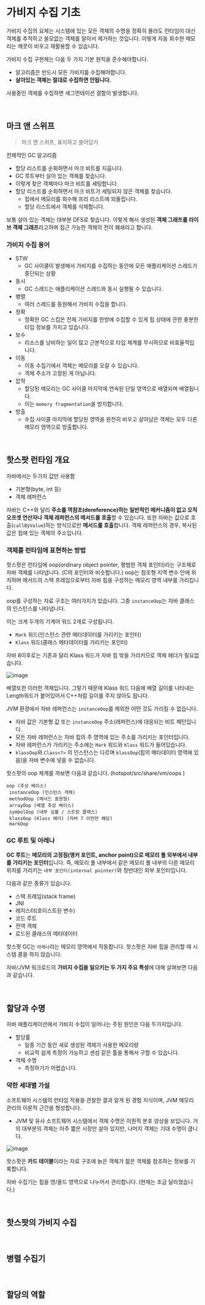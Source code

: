 # 가비지 수집 기초

가비지 수집의 요체는 시스템에 있는 모든 객체의 수명을 정확히 몰라도 런타임이 대신 객체를 추적하고 쓸모없는 객체를 알아서 제거하는 것입니다. 이렇게 자동 회수한 메모리는 께끗이 비우고 재활용할 수 있습니다.

가비지 수집 구현체는 다음 두 가지 기본 원칙을 준수해야합니다.

- 알고리즘은 반드시 모든 가비지를 수집해야합니다.
- **살아있는 객체는 절대로 수집하면 안됩니다.**

사용중인 객체를 수집하면 세그먼테이션 결함이 발생합니다.

<br/>

## 마크 앤 스위프

> 마크 앤 스위프, 표지하고 쓸어담기

전체적인 GC 알고리즘

- 할당 리스트를 순회하면서 마크 비트를 지웁니다.
- GC 루트부터 살아 있는 객체를 찾습니다.
- 이렇게 찾은 객체마다 마크 비트를 세팅합니다.
- 할당 리스트를 순회하면서 마크 비트가 세팅되지 않은 객체를 찾습니다.
  - 힙에서 메모리를 회수해 프리 리스트에 되돌립니다.
  - 할당 리스트에서 객체를 삭제합니다.

보통 살아 있는 객체는 대부분 DFS로 찾습니다. 이렇게 해서 생성된 **객체 그래프를 라이브 객체 그래프**라고하며 접근 가능한 객체의 전이 폐쇄라고 합니다.

### 가비지 수집 용어

- STW
  - GC 사이클이 발생해서 가비지를 수집하는 동안에 모든 애플리케이션 스레드가 중단되는 상황
- 동시
  - GC 스레드는 애플리케이션 스레드와 동시 실행될 수 있습니다.
- 병렬
  - 여러 스레드를 동원해서 가비지 수집을 합니다.
- 정확
  - 정확한 GC 스킵은 전체 가비지를 한방에 수집할 수 있게 힙 상태에 관한 충분한 타입 정보를 가지고 있습니다.
- 보수
  - 리소스를 낭비하는 일이 많고 근본적으로 타입 체계를 무시하므로 비효율적입니다.
- 이동
  - 이동 수집기에서 객체는 메모리를 오갈 수 있습니다.
  - 객체 주소가 고정된 게 아닙니다.
- 압착
  - 할당된 메모리는 GC 사이클 마지막에 연속된 단일 영역으로 배열되며 배열됩니다.
  - 이는 `memory fragmentation`을 방지합니다.
- 방출
  - 수집 사이클 마지막에 할당된 영역을 완전히 비우고 살아남은 객체는 모두 다른 메모리 영역으로 방출합니다.

<br/>

## 핫스팟 런타임 개요

자바에서는 두가지 값만 사용함

- 기본형(byte, int 등)
- 객체 레퍼런스

자바는 C++와 달리 **주소를 역참조(dereference)하는 일반적인 메커니즘이 없고 오직 오프셋 연산자나 객체 레퍼런스의 메서드를 호출**할 수 있습니다. 또한 자바는 값으로 호출(`callByValue`)하는 방식으로만 **메서드를 호출**합니다. 객체 레퍼런스의 경우, 복사된 값은 힙에 있는 객체의 주소입니다.

### 객체를 런타임에 표현하는 방법

핫스팟은 런타임에 oop(ordinary object pointer, 평범한 객체 포인터)라는 구조체로 자바 객체를 나타냅니다. (C의 포인터와 비슷합니다.) oop는 참조형 지역 변수 안에 위치하며 메서드의 스택 프레임으로부터 자바 힙을 구성하는 메모리 영역 내부를 가리킵니다.

oop를 구성하는 자료 구조는 여러가지가 있습니다. 그중 `instanceOop`는 자바 클래스의 인스턴스를 나타냅니다.

이는 크게 두개의 기계어 워드 2개로 구성됩니다.

- `Mark` 워드(인스턴스 관련 메타데이터를 가리키는 포인터)
- `Klass` 워드(클래스 메타데이터를 가리키는 포인터)

자바 8이후로는 기존과 달리 Klass 워드가 자바 힙 밖을 가리키므로 객체 헤더가 필요없습니다.

![image](https://user-images.githubusercontent.com/42582516/120794204-e1319a00-c572-11eb-99ad-01812d930ac8.png)

배열또한 이러한 객체입니다. 그렇기 때문에 Klass 워드 다음에 배열 길이를 나타내는 Length워드가 붙어있어서 C++처럼 길이를 주지 않아도 됩니다.

JVM 환경에서 자바 레퍼런스는 `instanceOop`를 제외한 어떤 것도 가리킬 수 없습니다.

- 자바 값은 기본형 값 또는 `instanceOop` 주소(레퍼런스)에 대응되는 비트 패턴입니다.
- 모든 자바 레퍼런스는 자바 힙의 주 영역에 있는 주소를 가리키는 포인터입니다.
- 자바 레퍼런스가 가리키는 주소에는 `Mark` 워드와 `Klass` 워드가 들어있습니다.
- `klassOop`와 `Class<?>` 의 인스턴스는 다르며 `klassOop`(힙의 메타데이터 영역에 있음)을 자바 변수에 넣을 수 없습니다.

핫스팟의 oop 체계를 까보면 다음과 같습니다. (hotspot/src/share/vm/oops
)

```
oop (추상 베이스)
 instanceOop (인스턴스 객체)
 methodOop (메서드 표현형)
 arrayOop (배열 추상 베이스)
 symbolOop (내부 심볼 / 스트링 클래스)
 klassOop (Klass 헤더) (자바 7 이전만 해당)
 markOop
```

### GC 루트 및 아레나

**GC 루트**는 **메모리의 고정점(앵커 포인트, anchor point)으로 메모리 풀 외부에서 내부를 가리키는 포인터**입니다. 즉, 메모리 풀 내부에서 같은 메모리 풀 내부의 다른 메모리 위치를 가리키는 `내부 포인터(internal pointer)`와 정반대인 외부 포인터입니다.

다음과 같은 종류가 있습니다.

- 스택 프레임(stack frame)
- JNI
- 레지스터(호이스트된 변수)
- 코드 루트
- 전역 객체
- 로드된 클래스의 메타데이터

핫스팟 GC는 `아레나`라는 메모리 영역에서 작동합니다. 핫스팟은 자바 힙을 관리할 때 시스템 콜을 하지 않습니다.

자바/JVM 워크로드의 **가비지 수집을 일으키는 두 가지 주요 특성**에 대해 살펴보면 다음과 같습니다.

<br/>

## 할당과 수명

자바 애플리케이션에서 가비지 수집이 일어나는 주된 원인은 다음 두가지입니다.

- 할당률
  - 일종 기간 동안 새로 생성된 객체가 사용한 메모리량
  - 비교적 쉽게 측정이 가능하고 센섬 같은 툴을 통해서 구할 수 있습니다.
- 객체 수명
  - 측정하기가 어렵습니다.

### 약한 세대별 가설

소프트웨어 시스템의 런타임 작용을 관찰한 결과 알게 된 경험 지식이며, JVM 메모리 관리의 이론적 근간을 형성합니다.

- JVM 및 유사 소프트웨어 시스템에서 객체 수명은 이원적 분포 양상을 보입니다. 거의 대부분의 객체는 아주 짧은 시장만 살아 있지만, 나머지 객체는 기대 수명이 큽니다.

![image](https://user-images.githubusercontent.com/42582516/120880087-15ed3200-c603-11eb-8d82-eb76e7c1c465.png)

핫스팟은 **카드 테이블**이라는 자료 구조에 늙은 객체가 젊은 객체를 참조하는 정보를 기록합니다.

자바 수집기는 힙을 영/올드 영역으로 나누어서 관리합니다. (현재는 조금 달라졌습니다.)

<br/>

## 핫스팟의 가비지 수집

<br/>

## 병렬 수집기

<br/>

## 할당의 역할
